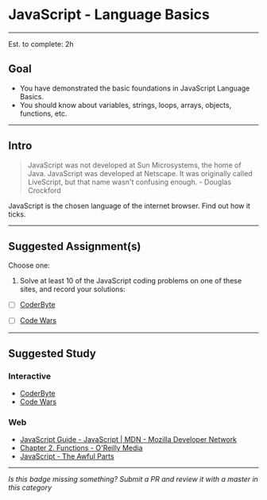 # JavaScript - Language Basics

-----

Est. to complete: 2h

## Goal
- You have demonstrated the basic foundations in JavaScript Language Basics.
- You should know about variables, strings, loops, arrays, objects, functions, etc.


-----

## Intro

>JavaScript was not developed at Sun Microsystems, the home of Java. JavaScript was developed at Netscape. It was originally called LiveScript, but that name wasn't confusing enough. - Douglas Crockford

JavaScript is the chosen language of the internet browser. Find out how it ticks.

-----


## Suggested Assignment(s)
Choose one:

1) Solve at least 10 of the JavaScript coding problems on one of these sites, and record your solutions:
  - [ ] [CoderByte](http://coderbyte.com/CodingArea/Challenges/)
  - [ ] [Code Wars](http://www.codewars.com/)


-----


## Suggested Study

### Interactive
- [CoderByte](http://coderbyte.com/CodingArea/Challenges/)
- [Code Wars](http://www.codewars.com/)

### Web
- [JavaScript Guide - JavaScript | MDN - Mozilla Developer Network](https://developer.mozilla.org/en-US/docs/Web/JavaScript/Guide)
- [Chapter 2. Functions - O&#39;Reilly Media](http://chimera.labs.oreilly.com/books/1234000000262/ch02.html)
- [JavaScript - The Awful Parts](http://archive.oreilly.com/pub/a/javascript/excerpts/javascript-good-parts/awful-parts.html)


-----

  *Is this badge missing something? Submit a PR and review it with a master in this category*

